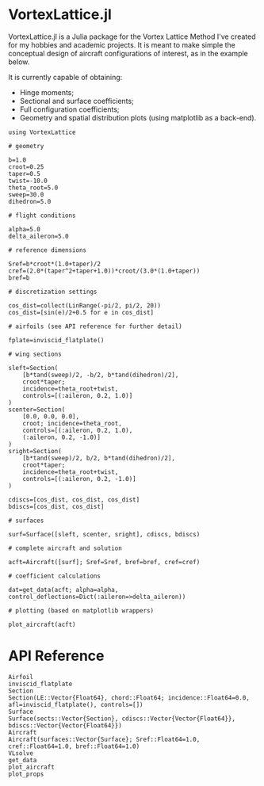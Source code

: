 # VortexLattice.jl

VortexLattice.jl is a Julia package for the Vortex Lattice Method I've created for my hobbies and academic projects.
It is meant to make simple the conceptual design of aircraft configurations of interest, as in the example below.

It is currently capable of obtaining:

* Hinge moments;
* Sectional and surface coefficients;
* Full configuration coefficients;
* Geometry and spatial distribution plots (using matplotlib as a back-end).

```
using VortexLattice

# geometry

b=1.0
croot=0.25
taper=0.5
twist=-10.0
theta_root=5.0
sweep=30.0
dihedron=5.0

# flight conditions

alpha=5.0
delta_aileron=5.0

# reference dimensions

Sref=b*croot*(1.0+taper)/2
cref=(2.0*(taper^2+taper+1.0))*croot/(3.0*(1.0+taper))
bref=b

# discretization settings

cos_dist=collect(LinRange(-pi/2, pi/2, 20))
cos_dist=[sin(e)/2+0.5 for e in cos_dist]

# airfoils (see API reference for further detail)

fplate=inviscid_flatplate()

# wing sections

sleft=Section(
    [b*tand(sweep)/2, -b/2, b*tand(dihedron)/2], 
    croot*taper; 
    incidence=theta_root+twist, 
    controls=[(:aileron, 0.2, 1.0)]
)
scenter=Section(
    [0.0, 0.0, 0.0], 
    croot; incidence=theta_root, 
    controls=[(:aileron, 0.2, 1.0), 
    (:aileron, 0.2, -1.0)]
)
sright=Section(
    [b*tand(sweep)/2, b/2, b*tand(dihedron)/2], 
    croot*taper; 
    incidence=theta_root+twist, 
    controls=[(:aileron, 0.2, -1.0)]
)

cdiscs=[cos_dist, cos_dist, cos_dist]
bdiscs=[cos_dist, cos_dist]

# surfaces

surf=Surface([sleft, scenter, sright], cdiscs, bdiscs)

# complete aircraft and solution

acft=Aircraft([surf]; Sref=Sref, bref=bref, cref=cref)

# coefficient calculations

dat=get_data(acft; alpha=alpha, control_deflections=Dict(:aileron=>delta_aileron))

# plotting (based on matplotlib wrappers)

plot_aircraft(acft)
```

# API Reference

```@docs
Airfoil
inviscid_flatplate
Section
Section(LE::Vector{Float64}, chord::Float64; incidence::Float64=0.0, afl=inviscid_flatplate(), controls=[])
Surface
Surface(sects::Vector{Section}, cdiscs::Vector{Vector{Float64}}, bdiscs::Vector{Vector{Float64}})
Aircraft
Aircraft(surfaces::Vector{Surface}; Sref::Float64=1.0, cref::Float64=1.0, bref::Float64=1.0)
VLsolve
get_data
plot_aircraft
plot_props
```
